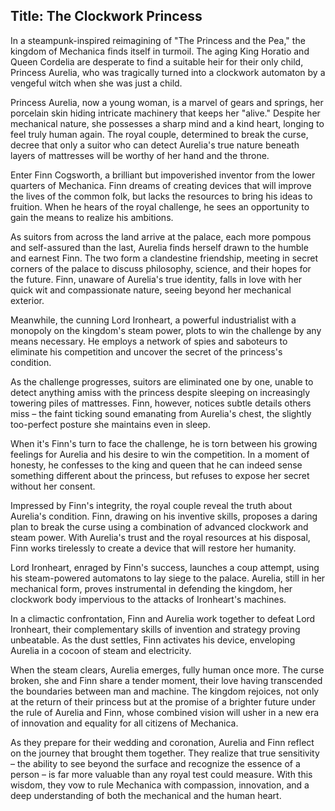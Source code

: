 
## Title: The Clockwork Princess

In a steampunk-inspired reimagining of "The Princess and the Pea," the kingdom of Mechanica finds itself in turmoil. The aging King Horatio and Queen Cordelia are desperate to find a suitable heir for their only child, Princess Aurelia, who was tragically turned into a clockwork automaton by a vengeful witch when she was just a child.

Princess Aurelia, now a young woman, is a marvel of gears and springs, her porcelain skin hiding intricate machinery that keeps her "alive." Despite her mechanical nature, she possesses a sharp mind and a kind heart, longing to feel truly human again. The royal couple, determined to break the curse, decree that only a suitor who can detect Aurelia's true nature beneath layers of mattresses will be worthy of her hand and the throne.

Enter Finn Cogsworth, a brilliant but impoverished inventor from the lower quarters of Mechanica. Finn dreams of creating devices that will improve the lives of the common folk, but lacks the resources to bring his ideas to fruition. When he hears of the royal challenge, he sees an opportunity to gain the means to realize his ambitions.

As suitors from across the land arrive at the palace, each more pompous and self-assured than the last, Aurelia finds herself drawn to the humble and earnest Finn. The two form a clandestine friendship, meeting in secret corners of the palace to discuss philosophy, science, and their hopes for the future. Finn, unaware of Aurelia's true identity, falls in love with her quick wit and compassionate nature, seeing beyond her mechanical exterior.

Meanwhile, the cunning Lord Ironheart, a powerful industrialist with a monopoly on the kingdom's steam power, plots to win the challenge by any means necessary. He employs a network of spies and saboteurs to eliminate his competition and uncover the secret of the princess's condition.

As the challenge progresses, suitors are eliminated one by one, unable to detect anything amiss with the princess despite sleeping on increasingly towering piles of mattresses. Finn, however, notices subtle details others miss – the faint ticking sound emanating from Aurelia's chest, the slightly too-perfect posture she maintains even in sleep.

When it's Finn's turn to face the challenge, he is torn between his growing feelings for Aurelia and his desire to win the competition. In a moment of honesty, he confesses to the king and queen that he can indeed sense something different about the princess, but refuses to expose her secret without her consent.

Impressed by Finn's integrity, the royal couple reveal the truth about Aurelia's condition. Finn, drawing on his inventive skills, proposes a daring plan to break the curse using a combination of advanced clockwork and steam power. With Aurelia's trust and the royal resources at his disposal, Finn works tirelessly to create a device that will restore her humanity.

Lord Ironheart, enraged by Finn's success, launches a coup attempt, using his steam-powered automatons to lay siege to the palace. Aurelia, still in her mechanical form, proves instrumental in defending the kingdom, her clockwork body impervious to the attacks of Ironheart's machines.

In a climactic confrontation, Finn and Aurelia work together to defeat Lord Ironheart, their complementary skills of invention and strategy proving unbeatable. As the dust settles, Finn activates his device, enveloping Aurelia in a cocoon of steam and electricity.

When the steam clears, Aurelia emerges, fully human once more. The curse broken, she and Finn share a tender moment, their love having transcended the boundaries between man and machine. The kingdom rejoices, not only at the return of their princess but at the promise of a brighter future under the rule of Aurelia and Finn, whose combined vision will usher in a new era of innovation and equality for all citizens of Mechanica.

As they prepare for their wedding and coronation, Aurelia and Finn reflect on the journey that brought them together. They realize that true sensitivity – the ability to see beyond the surface and recognize the essence of a person – is far more valuable than any royal test could measure. With this wisdom, they vow to rule Mechanica with compassion, innovation, and a deep understanding of both the mechanical and the human heart.
